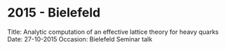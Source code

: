 # 2015 - Bielefeld

Title: Analytic computation of an effective lattice theory for heavy quarks
Date: 27-10-2015
Occasion: Bielefeld Seminar talk
